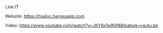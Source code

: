 Link.IT

Website: https://hselyc.herokuapp.com

Video: https://www.youtube.com/watch?v=JKY8x1p9Gf8&feature=youtu.be
